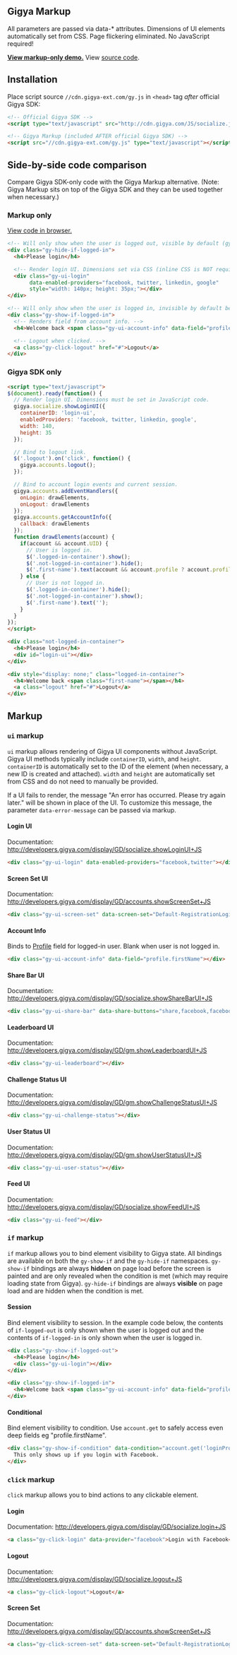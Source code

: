 ## Gigya Markup
All parameters are passed via data-* attributes. Dimensions of UI elements automatically set from CSS. Page flickering eliminated. No JavaScript required!

[**View markup-only demo.**](http://scotthovestadt.github.io/gigya-markup/) View [source code](https://github.com/scotthovestadt/gigya-markup/blob/master/index.html).

## Installation
Place script source ````//cdn.gigya-ext.com/gy.js```` in ````<head>```` tag *after* official Gigya SDK:
````html
<!-- Official Gigya SDK -->
<script type="text/javascript" src="http://cdn.gigya.com/JS/socialize.js?apiKey=<API KEY HERE>"></script>

<!-- Gigya Markup (included AFTER official Gigya SDK) -->
<script src="//cdn.gigya-ext.com/gy.js" type="text/javascript"></script>
````

## Side-by-side code comparison
Compare Gigya SDK-only code with the Gigya Markup alternative. (Note: Gigya Markup sits on top of the Gigya SDK and they can be used together when necessary.)

### Markup only
<a href="http://scotthovestadt.github.io/gigya-markup/examples/code-comparison-markup.html">View code in browser.</a>
````html
<!-- Will only show when the user is logged out, visible by default (gy-hide-if). -->
<div class="gy-hide-if-logged-in">
  <h4>Please login</h4>

  <!-- Render login UI. Dimensions set via CSS (inline CSS is NOT required). -->
  <div class="gy-ui-login"
       data-enabled-providers="facebook, twitter, linkedin, google"
       style="width: 140px; height: 35px;"></div>
</div>

<!-- Will only show when the user is logged in, invisible by default before screen is painted (gy-show-if). -->
<div class="gy-show-if-logged-in">
  <!-- Renders field from account info. -->
  <h4>Welcome back <span class="gy-ui-account-info" data-field="profile.firstName"></span></h4>

  <!-- Logout when clicked. -->
  <a class="gy-click-logout" href="#">Logout</a>
</div>
````

### Gigya SDK only
````html
<script type="text/javascript">
$(document).ready(function() {
  // Render login UI. Dimensions must be set in JavaScript code.
  gigya.socialize.showLoginUI({
    containerID: 'login-ui',
    enabledProviders: 'facebook, twitter, linkedin, google',
    width: 140,
    height: 35
  });

  // Bind to logout link.
  $('.logout').on('click', function() {
    gigya.accounts.logout();
  });

  // Bind to account login events and current session.
  gigya.accounts.addEventHandlers({
    onLogin: drawElements,
    onLogout: drawElements
  });
  gigya.accounts.getAccountInfo({
    callback: drawElements
  });
  function drawElements(account) {
    if(account && account.UID) {
      // User is logged in.
      $('.logged-in-container').show();
      $('.not-logged-in-container').hide();
      $('.first-name').text(account && account.profile ? account.profile.firstName : '');
    } else {
      // User is not logged in.
      $('.logged-in-container').hide();
      $('.not-logged-in-container').show();
      $('.first-name').text('');
    }
  }
});
</script>

<div class="not-logged-in-container">
  <h4>Please login</h4>
  <div id="login-ui"></div>
</div>

<div style="display: none;" class="logged-in-container">
  <h4>Welcome back <span class="first-name"></span></h4>
  <a class="logout" href="#">Logout</a>
</div>
````

## Markup

### ````ui```` markup
````ui```` markup allows rendering of Gigya UI components without JavaScript. Gigya UI methods typically include ````containerID````, ````width````, and ````height````. ````containerID```` is automatically set to the ID of the element (when necessary, a new ID is created and attached). ````width```` and ````height```` are automatically set from CSS and do not need to manually be provided.

If a UI fails to render, the message "An error has occurred. Please try again later." will be shown in place of the UI. To customize this message, the parameter ````data-error-message```` can be passed via markup.

#### Login UI
Documentation: http://developers.gigya.com/display/GD/socialize.showLoginUI+JS
````html
<div class="gy-ui-login" data-enabled-providers="facebook,twitter"></div>
````

#### Screen Set UI
Documentation: http://developers.gigya.com/display/GD/accounts.showScreenSet+JS
````html
<div class="gy-ui-screen-set" data-screen-set="Default-RegistrationLogin"></div>
````

#### Account Info
Binds to [Profile](http://developers.gigya.com/display/GD/Profile+JS) field for logged-in user. Blank when user is not logged in.
````html
<div class="gy-ui-account-info" data-field="profile.firstName"></div>
````

#### Share Bar UI
Documentation: http://developers.gigya.com/display/GD/socialize.showShareBarUI+JS
````html
<div class="gy-ui-share-bar" data-share-buttons="share,facebook,facebook-like,googleplus"></div>
````

#### Leaderboard UI
Documentation: http://developers.gigya.com/display/GD/gm.showLeaderboardUI+JS
````html
<div class="gy-ui-leaderboard"></div>
````

#### Challenge Status UI
Documentation: http://developers.gigya.com/display/GD/gm.showChallengeStatusUI+JS
````html
<div class="gy-ui-challenge-status"></div>
````

#### User Status UI
Documentation: http://developers.gigya.com/display/GD/gm.showUserStatusUI+JS
````html
<div class="gy-ui-user-status"></div>
````

#### Feed UI
Documentation: http://developers.gigya.com/display/GD/socialize.showFeedUI+JS
````html
<div class="gy-ui-feed"></div>
````

### ````if```` markup
````if```` markup allows you to bind element visibility to Gigya state. All bindings are available on both the ````gy-show-if```` and the ````gy-hide-if```` namespaces. ````gy-show-if```` bindings are always **hidden** on page load before the screen is painted and are only revealed when the condition is met (which may require loading state from Gigya). ````gy-hide-if```` bindings are always **visible** on page load and are hidden when the condition is met.

#### Session
Bind element visibility to session. In the example code below, the contents of ````if-logged-out```` is only shown when the user is logged out and the contents of ````if-logged-in```` is only shown when the user is logged in.
````html
<div class="gy-show-if-logged-out">
  <h4>Please login</h4>
  <div class="gy-ui-login"></div>
</div>

<div class="gy-show-if-logged-in">
  <h4>Welcome back <span class="gy-ui-account-info" data-field="profile.firstName"></span></h4>
</div>
````

#### Conditional
Bind element visibility to condition. Use ````account.get```` to safely access even deep fields eg "profile.firstName".
````html
<div class="gy-show-if-condition" data-condition="account.get('loginProvider') === 'facebook'">
  This only shows up if you login with Facebook.
</div>
````

### ````click```` markup
````click```` markup allows you to bind actions to any clickable element.

#### Login
Documentation: http://developers.gigya.com/display/GD/socialize.login+JS
````html
<a class="gy-click-login" data-provider="facebook">Login with Facebook</a>
````

#### Logout
Documentation: http://developers.gigya.com/display/GD/socialize.logout+JS
````html
<a class="gy-click-logout">Logout</a>
````

#### Screen Set
Documentation: http://developers.gigya.com/display/GD/accounts.showScreenSet+JS
````html
<a class="gy-click-screen-set" data-screen-set="Default-RegistrationLogin">Launch Screen Set</a>
````
